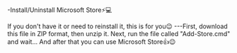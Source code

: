 -Install/Uninstall Microsoft Store⚡💻

If you don't have it or need to reinstall it, this is for you😉
---First, download this file in ZIP format, then unzip it. Next, run the file called "Add-Store.cmd" and wait...
And after that you can use Microsoft Store👍😉
